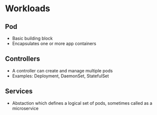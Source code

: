 # Workloads

## Pod

* Basic building block
* Encapsulates one or more app containers

## Controllers

* A controller can create and manage multiple pods
* Examples: Deployment, DaemonSet, StatefulSet 

## Services

* Abstaction which defines a logical set of pods, sometimes called as a microservice
